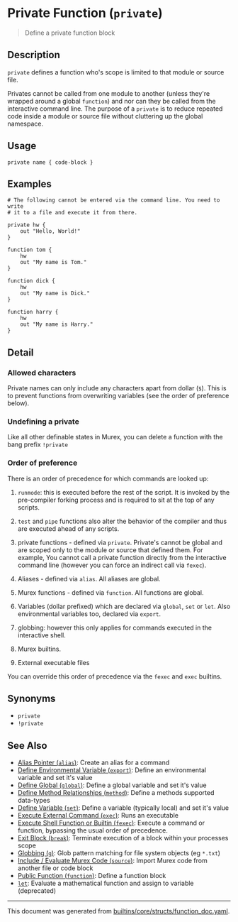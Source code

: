 # Private Function (`private`)

> Define a private function block

## Description

`private` defines a function who's scope is limited to that module or source
file.

Privates cannot be called from one module to another (unless they're wrapped
around a global `function`) and nor can they be called from the interactive
command line. The purpose of a `private` is to reduce repeated code inside
a module or source file without cluttering up the global namespace.

## Usage

```
private name { code-block }
```

## Examples

```
# The following cannot be entered via the command line. You need to write
# it to a file and execute it from there.

private hw {
    out "Hello, World!"
}

function tom {
    hw
    out "My name is Tom."
}

function dick {
    hw
    out "My name is Dick."
}

function harry {
    hw
    out "My name is Harry."
}
```

## Detail

### Allowed characters

Private names can only include any characters apart from dollar (`$`).
This is to prevent functions from overwriting variables (see the order of
preference below).

### Undefining a private

Like all other definable states in Murex, you can delete a function with
the bang prefix `!private`

### Order of preference

There is an order of precedence for which commands are looked up:

1. `runmode`: this is executed before the rest of the script. It is invoked by
   the pre-compiler forking process and is required to sit at the top of any
   scripts.

1. `test` and `pipe` functions also alter the behavior of the compiler and thus
   are executed ahead of any scripts.

4. private functions - defined via `private`. Private's cannot be global and
   are scoped only to the module or source that defined them. For example, You
   cannot call a private function directly from the interactive command line
   (however you can force an indirect call via `fexec`).

2. Aliases - defined via `alias`. All aliases are global.

3. Murex functions - defined via `function`. All functions are global.

5. Variables (dollar prefixed) which are declared via `global`, `set` or `let`.
   Also environmental variables too, declared via `export`.

6. globbing: however this only applies for commands executed in the interactive
   shell.

7. Murex builtins.

8. External executable files

You can override this order of precedence via the `fexec` and `exec` builtins.

## Synonyms

* `private`
* `!private`


## See Also

* [Alias Pointer (`alias`)](../commands/alias.md):
  Create an alias for a command
* [Define Environmental Variable (`export`)](../commands/export.md):
  Define an environmental variable and set it's value
* [Define Global (`global`)](../commands/global.md):
  Define a global variable and set it's value
* [Define Method Relationships (`method`)](../commands/method.md):
  Define a methods supported data-types
* [Define Variable (`set`)](../commands/set.md):
  Define a variable (typically local) and set it's value
* [Execute External Command (`exec`)](../commands/exec.md):
  Runs an executable
* [Execute Shell Function or Builtin (`fexec`)](../commands/fexec.md):
  Execute a command or function, bypassing the usual order of precedence.
* [Exit Block (`break`)](../commands/break.md):
  Terminate execution of a block within your processes scope
* [Globbing (`g`)](../commands/g.md):
  Glob pattern matching for file system objects (eg `*.txt`)
* [Include / Evaluate Murex Code (`source`)](../commands/source.md):
  Import Murex code from another file or code block
* [Public Function (`function`)](../commands/function.md):
  Define a function block
* [`let`](../commands/let.md):
  Evaluate a mathematical function and assign to variable (deprecated)

<hr/>

This document was generated from [builtins/core/structs/function_doc.yaml](https://github.com/lmorg/murex/blob/master/builtins/core/structs/function_doc.yaml).